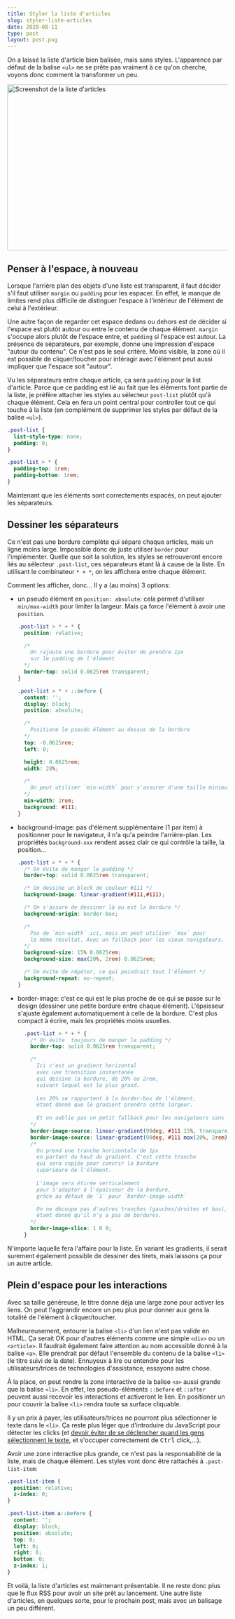 ```yaml
---
title: Styler la liste d'articles
slug: styler-liste-articles
date: 2020-08-11
type: post
layout: post.pug
---
```

On a laissé la liste d'article bien balisée, mais sans styles. L'apparence par défaut de la balise `<ul>` ne se prête pas vraiment à ce qu'on cherche, voyons donc comment la transformer un peu.

<img src="/media/romaricpascal-post-list.png" alt="Screenshot de la liste d'articles" width="734" height="378">

Penser à l'espace, à nouveau
---

Lorsque l'arrière plan des objets d'une liste est transparent, il faut décider s'il faut utiliser `margin` ou `padding` pour les espacer. En effet, le manque de limites rend plus difficile de distinguer l'espace à l'intérieur de l'élément de celui à l'extérieur.

Une autre façon de regarder cet espace dedans ou dehors est de décider si l'espace est plutôt autour ou entre le contenu de chaque élément. `margin` s'occupe alors plutôt de l'espace entre, et `padding` si l'espace est autour. La présence de séparateurs, par exemple, donne une impression d'espace "autour du contenu". Ce n'est pas le seul critère. Moins visible, la zone où il est possible de cliquer/toucher pour intéragir avec l'élément peut aussi impliquer que l'espace soit "autour".

Vu les séparateurs entre chaque article, ça sera `padding` pour la list d'article. Parce que ce padding est lié au fait que les éléments font partie de la liste, je préfère attacher les styles au sélecteur `post-list` plutôt qu'à chaque élément. Cela en fera un point central pour controller tout ce qui touche à la liste (en complément de supprimer les styles par défaut de la balise `<ul>`).

```css
.post-list {
  list-style-type: none;
  padding: 0;
}

.post-list > * {
  padding-top: 1rem;
  padding-bottom: 1rem;
}
```

Maintenant que les éléments sont correctements espacés, on peut ajouter les séparateurs.

Dessiner les séparateurs
---

Ce n'est pas une bordure complète qui sépare chaque articles, mais un ligne moins large. Impossible donc de juste utiliser `border` pour l'implémenter. Quelle que soit la solution, les styles se retrouveront encore liés au sélecteur `.post-list`, ces séparateurs étant là à cause de la liste. En utilisant le combinateur `* + *`, on les affichera entre chaque élément.

Comment les afficher, donc... Il y a (au moins) 3 options:

- un pseudo élément en `position: absolute`: cela permet d'utiliser `min/max-width` pour limiter la largeur. Mais ça force l'élément à avoir une `position`.

  ```css
  .post-list > * + * {
    position: relative;

    /*
      On rajoute une bordure pour éviter de prendre 1px
      sur le padding de l'élément
    */
    border-top: solid 0.0625rem transparent;
  }

  .post-list > * + ::before {
    content: '';
    display: block;
    position: absolute;

    /*
      Positione le pseudo élément au dessus de la bordure
    */
    top: -0.0625rem;
    left: 0;

    height: 0.0625rem;
    width: 20%;

    /*
      On peut utiliser `min-width` pour s'assurer d'une taille minimum
    */
    min-width: 2rem;
    background: #111;
  }
  ```

- background-image: pas d'élément supplémentaire (1 par item) à positionner pour le navigateur, il n'a qu'a peindre l'arrière-plan. Les propriétés `background-xxx` rendent assez clair ce qui contrôle la taille, la position...

  ```css
  .post-list > * + * {
    /* On évite de manger le padding */
    border-top: solid 0.0625rem transparent;

    /* On dessine un block de couleur #111 */
    background-image: linear-gradient(#111,#111);

    /* On s'assure de dessiner là ou est la bordure */
    background-origin: border-box;

    /* 
      Pas de `min-width` ici, mais on peut utiliser `max` pour
      le même résultat. Avec un fallback pour les vieux navigateurs.
    */
    background-size: 15% 0.0625rem;
    background-size: max(20%, 2rem) 0.0625rem;

    /* On évite de répéter, ce qui peindrait tout l'élément */
    background-repeat: no-repeat;
  }
  ```

- border-image: c'est ce qui est le plus proche de ce qui se passe sur le design (dessiner une petite bordure entre chaque élément). L'épaisseur s'ajuste également automatiquement à celle de la bordure. C'est plus compact à écrire, mais les propriétés moins usuelles.

  ```css
    .post-list > * + * {
      /* On évite  toujours de manger le padding */
      border-top: solid 0.0625rem transparent;

      /*
        Ici c'est un gradient horizontal 
        avec une transition instantanée 
        qui dessine la bordure, de 20% ou 2rem, 
        suivant lequel est le plus grand. 
        
        Les 20% se rapportent à la border-box de l'élément, 
        étant donné que le gradient prendra cette largeur.
        
        Et on oublie pas un petit fallback pour les navigateurs sans `max`
      */
      border-image-source: linear-gradient(90deg, #111 15%, transparent 0);
      border-image-source: linear-gradient(90deg, #111 max(20%, 2rem), transparent 0);
      /*
        On prend une tranche horizontale de 1px 
        en partant du haut du gradient. C'est cette tranche 
        qui sera copiée pour convrir la bordure 
        supérieure de l'élément. 
        
        L'image sera étirée verticalement 
        pour s'adapter à l'épaisseur de la bordure, 
        grâce au défaut de `1` pour `border-image-width`

        On ne découpe pas d'autres tranches (gauches/droites et bas),
        étant donné qu'il n'y a pas de bordures.
      */
      border-image-slice: 1 0 0;
    }
  ```

N'importe laquelle fera l'affaire pour la liste. En variant les gradients, il serait surement également possible de dessiner des tirets, mais laissons ça pour un autre article.

Plein d'espace pour les interactions
---

Avec sa taille généreuse, le titre donne déja une large zone pour activer les liens. On peut l'aggrandir encore un peu plus pour donner aux gens la totalité de l'élément à cliquer/toucher. 

Malheureusement, entourer la balise `<li>` d'un lien n'est pas valide en HTML. Ça serait OK pour d'autres éléments comme une simple `<div>` ou un `<article>`. Il faudrait également faire attention au nom accessible donné à la balise `<a>`. Elle prendrait par défaut l'ensemble du contenu de la balise `<li>` (le titre suivi de la date). Ennuyeux à lire ou entendre pour les utilisateurs/trices de technologies d'assistance, essayons autre chose.

À la place, on peut rendre la zone interactive de la balise `<a>` aussi grande que la balise `<li>`. En effet, les pseudo-éléments `::before` et `::after` peuvent aussi recevoir les interactions et activeront le lien. En positioner un pour couvrir la balise `<li>` rendra toute sa surface cliquable.

Il y un prix à payer, les utilisateurs/trices ne pourront plus sélectionner le texte dans le `<li>`. Ça reste plus léger que d'introduire du JavaScript pour détecter les clicks (et <a href="https://inclusive-components.design/cards/#theredundantclickevent" hreflang="en">devoir éviter de se déclencher quand les gens sélectionnent le texte</a>, et s'occuper correctement de <kbd>Ctrl</kbd> click,...).

Avoir une zone interactive plus grande, ce n'est pas la responsabilité de la liste, mais de chaque élément. Les styles vont donc être rattachés à `.post-list-item`:

```css
.post-list-item {
  position: relative;  
  z-index: 0;
}

.post-list-item a::before {
  content: '';
  display: block;
  position: absolute;
  top: 0;
  left: 0;
  right: 0;
  bottom: 0;
  z-index: 1;
}
```

Et voilà, la liste d'articles est maintenant présentable. Il ne reste donc plus que le flux RSS pour avoir un site prêt au lancement. Une autre liste d'articles, en quelques sorte, pour le prochain post, mais avec un balisage un peu différent.
